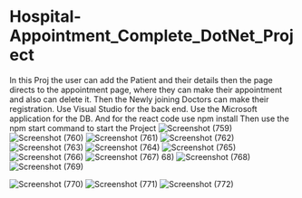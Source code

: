 # Hospital-Appointment_Complete_DotNet_Project
In this Proj the user can add the Patient and their details then the page directs to the appointment page, where they can make their appointment and also can delete it.
Then the Newly joining Doctors can make their registration.
Use Visual Studio for the back end.
Use the Microsoft application for the DB.
And for the react code use npm install 
Then use the npm start command to start the Project 
![Screenshot (759)](https://github.com/Akshay-0116/Hospital-Appointment_Complete_DotNet_Project/assets/94633013/9ad432e8-d413-42d3-a017-96f88c2533dd)
![Screenshot (760)](https://github.com/Akshay-0116/Hospital-Appointment_Complete_DotNet_Project/assets/94633013/f6f26736-77a9-447a-96f3-f53e49b6b2d7)
![Screenshot (761)](https://github.com/Akshay-0116/Hospital-Appointment_Complete_DotNet_Project/assets/94633013/2c1e1e29-1ea4-4b30-bda7-fc677f074e96)
![Screenshot (762)](https://github.com/Akshay-0116/Hospital-Appointment_Complete_DotNet_Project/assets/94633013/dd6c78df-1386-4ef2-b857-3f47ee15d8dc)
![Screenshot (763)](https://github.com/Akshay-0116/Hospital-Appointment_Complete_DotNet_Project/assets/94633013/eefa2684-27d3-487b-a43e-986e6d931f2f)
![Screenshot (764)](https://github.com/Akshay-0116/Hospital-Appointment_Complete_DotNet_Project/assets/94633013/76ee3ba4-4db8-422e-bf7b-738ed4d23345)
![Screenshot (765)](https://github.com/Akshay-0116/Hospital-Appointment_Complete_DotNet_Project/assets/94633013/1df2e63a-6012-4ba2-a803-462fd73d4bd2)
![Screenshot (766)](https://github.com/Akshay-0116/Hospital-Appointment_Complete_DotNet_Project/assets/94633013/4b72c330-cf3d-4fa3-9db0-01dd4fea35c4)
![Screenshot (767)](https://github.com/Akshay-0116/Hospital-Appointment_Complete_DotNet_Project/assets/94633013/ec991c1c-46fa-4d1d-a3a0-810b997404d1)
68)
![Screenshot (768)](https://github.com/Akshay-0116/Hospital-Appointment_Complete_DotNet_Project/assets/94633013/0b655222-2413-4d47-a88c-55416179818e)
![Screenshot (769)](https://github.com/Akshay-0116/Hospital-Appointment_Complete_DotNet_Project/assets/94633013/3ca8022f-a05e-44cf-bf05-a115b6c9e772)

![Screenshot (770)](https://github.com/Akshay-0116/Hospital-Appointment_Complete_DotNet_Project/assets/94633013/e3773b52-e061-4de4-9630-af989164317b)
![Screenshot (771)](https://github.com/Akshay-0116/Hospital-Appointment_Complete_DotNet_Project/assets/94633013/f93ea798-f865-45dc-8119-c55c5a456549)
![Screenshot (772)](https://github.com/Akshay-0116/Hospital-Appointment_Complete_DotNet_Project/assets/94633013/b3d34715-c047-42ae-8028-6cf59c7dcb36)
